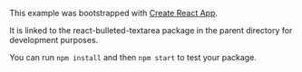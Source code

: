 This example was bootstrapped with [Create React App](https://github.com/facebook/create-react-app).

It is linked to the react-bulleted-textarea package in the parent directory for development purposes.

You can run `npm install` and then `npm start` to test your package.
